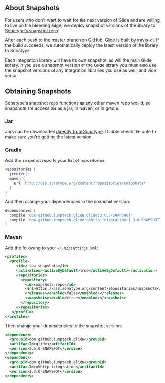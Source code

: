 ## About Snapshots
For users who don't want to wait for the next version of Glide and are willing to live on the bleeding edge, we deploy snapshot versions of the library to [Sonatype's snapshot repo][2]. 

After each push to the master branch on GitHub, Glide is built by [travis-ci][1]. If the build succeeds, we automatically deploy the latest version of the library to Sonatype.

Each integration library will have its own snapshot, as will the main Glide library. If you use a snapshot version of the Glide library you must also use the snapshot versions of any integration libraries you use as well, and vice versa. 

## Obtaining Snapshots
Sonatype's snapshot repo functions as any other maven repo would, so snapshots are accessible as a jar, in maven, or in gradle.

### Jar
Jars can be downloaded [directly from Sonatype][3]. Double check the date to make sure you're getting the latest version. 

### Gradle

Add the snapshot repo to your list of repositories:

```groovy
repositories {
  jcenter()
  maven {
    url 'http://oss.sonatype.org/content/repositories/snapshots'
  }
}
```

And then change your dependencies to the snapshot version:

```groovy
dependencies {
  compile "com.github.bumptech.glide:glide:3.6.0-SNAPSHOT"
  compile "com.github.bumptech.glide:okhttp-integration:1.3.0-SNAPSHOT"
}
```

### Maven

Add the following to your ``~/.m2/settings.xml``:

```xml
<profiles>
  <profile>
     <id>allow-snapshots</id>
     <activation><activeByDefault>true</activeByDefault></activation>
     <repositories>
       <repository>
         <id>snapshots-repo</id>
         <url>https://oss.sonatype.org/content/repositories/snapshots</url>
         <releases><enabled>false</enabled></releases>
         <snapshots><enabled>true</enabled></snapshots>
       </repository>
     </repositories>
   </profile>
</profiles>
```

Then change your dependencies to the snapshot version:

```xml
<dependency>
  <groupId>com.github.bumptech.glide</groupId>
  <artifactId>glide</artifactId>
  <version>3.6.0-SNAPSHOT</version>
</dependency>
<dependency>
  <groupId>com.github.bumptech.glide</groupId>
  <artifactId>okhttp-integration</artifactId>
  <version>1.3.0-SNAPSHOT</version>
</dependency>
```

[1]: https://oss.sonatype.org/content/repositories/snapshots/
[2]: https://travis-ci.org/bumptech/glide
[3]: https://oss.sonatype.org/content/repositories/snapshots/com/github/bumptech/glide/
